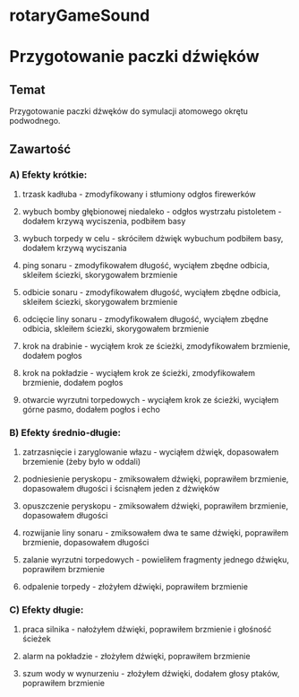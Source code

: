 # rotaryGameSound

# Przygotowanie paczki dźwięków

## Temat

Przygotowanie paczki dźwęków do symulacji atomowego okrętu podwodnego.

## Zawartość

### A) Efekty krótkie:
1) trzask kadłuba - zmodyfikowany i stłumiony odgłos firewerków

2) wybuch bomby głębionowej niedaleko - odgłos wystrzału pistoletem - dodałem krzywą wyciszenia, podbiłem basy

3) wybuch torpedy w celu - skróciłem dżwięk wybuchum podbiłem basy, dodałem krzywą wyciszania

4) ping sonaru - zmodyfikowałem długość, wyciąłem zbędne odbicia, skleiłem ściezki, skorygowałem brzmienie

5) odbicie sonaru - zmodyfikowałem długość, wyciąłem zbędne odbicia, skleiłem ściezki, skorygowałem brzmienie

6) odcięcie liny sonaru - zmodyfikowałem długość, wyciąłem zbędne odbicia, skleiłem ściezki, skorygowałem brzmienie

7) krok na drabinie - wyciąłem krok ze ścieżki, zmodyfikowałem brzmienie, dodałem pogłos

8) krok na pokładzie - wyciąłem krok ze ścieżki, zmodyfikowałem brzmienie, dodałem pogłos

9) otwarcie wyrzutni torpedowych - wyciąłem krok ze ścieżki, wyciąłem górne pasmo, dodałem pogłos i echo

### B) Efekty średnio-długie:
1) zatrzasnięcie i zaryglowanie włazu - wyciąłem dżwięk, dopasowałem brzemienie (żeby było w oddali)

2) podniesienie peryskopu - zmiksowałem dźwięki, poprawiłem brzmienie, dopasowałem długości i ścisnąłem jeden z dżwięków

3) opuszczenie peryskopu - zmiksowałem dźwięki, poprawiłem brzmienie, dopasowałem długości

4) rozwijanie liny sonaru - zmiksowałem dwa te same dźwięki, poprawiłem brzmienie, dopasowałem długości

5) zalanie wyrzutni torpedowych - powieliłem fragmenty jednego dźwięku, poprawiłem brzmienie

6) odpalenie torpedy - złożyłem dźwięki, poprawiłem brzmienie

### C) Efekty długie:
1) praca silnika - nałożyłem dźwięki, poprawiłem brzmienie i głośność ścieżek

2) alarm na pokładzie - złożyłem dźwięki, poprawiłem brzmienie

3) szum wody w wynurzeniu - złożyłem dźwięki, dodałem głosy ptaków, poprawiłem brzmienie






